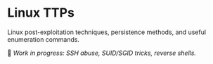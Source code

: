 # Linux TTPs

Linux post-exploitation techniques, persistence methods, and useful enumeration commands.

🧪 *Work in progress: SSH abuse, SUID/SGID tricks, reverse shells.*

